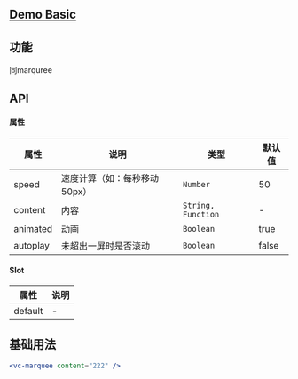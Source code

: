 ## [Demo Basic](https://wya-team.github.io/wya-vc/dist/marquee/basic.html)
## 功能

同marquree

## API

#### 属性

属性 | 说明 | 类型 | 默认值
---|---|---|---
speed | 速度计算（如：每秒移动50px） | `Number` | 50
content | 内容 | `String, Function` | -
animated | 动画 | `Boolean` | true
autoplay | 未超出一屏时是否滚动 | `Boolean` | false

#### Slot

属性 | 说明
---|---
default | -


## 基础用法

```jsx
<vc-marquee content="222" />
```